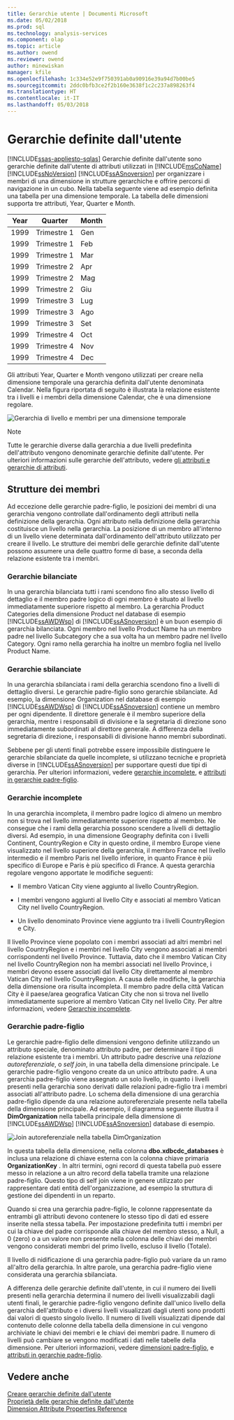 ```yaml
---
title: Gerarchie utente | Documenti Microsoft
ms.date: 05/02/2018
ms.prod: sql
ms.technology: analysis-services
ms.component: olap
ms.topic: article
ms.author: owend
ms.reviewer: owend
author: minewiskan
manager: kfile
ms.openlocfilehash: 1c334e52e9f750391ab0a90916e39a94d7b00be5
ms.sourcegitcommit: 2ddc0bfb3ce2f2b160e3638f1c2c237a898263f4
ms.translationtype: HT
ms.contentlocale: it-IT
ms.lasthandoff: 05/03/2018
---
```

# <a name="user-hierarchies"></a>Gerarchie definite dall'utente
[!INCLUDE[ssas-appliesto-sqlas](../../includes/ssas-appliesto-sqlas.md)]
  Gerarchie definite dall'utente sono gerarchie definite dall'utente di attributi utilizzati in [!INCLUDE[msCoName](../../includes/msconame-md.md)] [!INCLUDE[ssNoVersion](../../includes/ssnoversion-md.md)] [!INCLUDE[ssASnoversion](../../includes/ssasnoversion-md.md)] per organizzare i membri di una dimensione in strutture gerarchiche e offrire percorsi di navigazione in un cubo. Nella tabella seguente viene ad esempio definita una tabella per una dimensione temporale. La tabella delle dimensioni supporta tre attributi, Year, Quarter e Month.  
  
|Year|Quarter|Month|  
|----------|-------------|-----------|  
|1999|Trimestre 1|Gen|  
|1999|Trimestre 1|Feb|  
|1999|Trimestre 1|Mar|  
|1999|Trimestre 2|Apr|  
|1999|Trimestre 2|Mag|  
|1999|Trimestre 2|Giu|  
|1999|Trimestre 3|Lug|  
|1999|Trimestre 3|Ago|  
|1999|Trimestre 3|Set|  
|1999|Trimestre 4|Oct|  
|1999|Trimestre 4|Nov|  
|1999|Trimestre 4|Dec|  
  
 Gli attributi Year, Quarter e Month vengono utilizzati per creare nella dimensione temporale una gerarchia definita dall'utente denominata Calendar. Nella figura riportata di seguito è illustrata la relazione esistente tra i livelli e i membri della dimensione Calendar, che è una dimensione regolare.  
  
 ![Gerarchia di livello e membri per una dimensione temporale](../../analysis-services/multidimensional-models-olap-logical-dimension-objects/media/as-levelconcepts.gif "gerarchia di livello e membri per una dimensione temporale")  
  
> [!NOTE]  
>  Tutte le gerarchie diverse dalla gerarchia a due livelli predefinita dell'attributo vengono denominate gerarchie definite dall'utente. Per ulteriori informazioni sulle gerarchie dell'attributo, vedere [gli attributi e gerarchie di attributi](../../analysis-services/multidimensional-models-olap-logical-dimension-objects/attributes-and-attribute-hierarchies.md).  
  
## <a name="member-structures"></a>Strutture dei membri  
 Ad eccezione delle gerarchie padre-figlio, le posizioni dei membri di una gerarchia vengono controllate dall'ordinamento degli attributi nella definizione della gerarchia. Ogni attributo nella definizione della gerarchia costituisce un livello nella gerarchia. La posizione di un membro all'interno di un livello viene determinata dall'ordinamento dell'attributo utilizzato per creare il livello. Le strutture dei membri delle gerarchie definite dall'utente possono assumere una delle quattro forme di base, a seconda della relazione esistente tra i membri.  
  
### <a name="balanced-hierarchies"></a>Gerarchie bilanciate  
 In una gerarchia bilanciata tutti i rami scendono fino allo stesso livello di dettaglio e il membro padre logico di ogni membro è situato al livello immediatamente superiore rispetto al membro. La gerarchia Product Categories della dimensione Product nel database di esempio [!INCLUDE[ssAWDWsp](../../includes/ssawdwsp-md.md)] di [!INCLUDE[ssASnoversion](../../includes/ssasnoversion-md.md)] è un buon esempio di gerarchia bilanciata. Ogni membro nel livello Product Name ha un membro padre nel livello Subcategory che a sua volta ha un membro padre nel livello Category. Ogni ramo nella gerarchia ha inoltre un membro foglia nel livello Product Name.  
  
### <a name="unbalanced-hierarchies"></a>Gerarchie sbilanciate  
 In una gerarchia sbilanciata i rami della gerarchia scendono fino a livelli di dettaglio diversi. Le gerarchie padre-figlio sono gerarchie sbilanciate. Ad esempio, la dimensione Organization nel database di esempio [!INCLUDE[ssAWDWsp](../../includes/ssawdwsp-md.md)] di [!INCLUDE[ssASnoversion](../../includes/ssasnoversion-md.md)] contiene un membro per ogni dipendente. Il direttore generale è il membro superiore della gerarchia, mentre i responsabili di divisione e la segretaria di direzione sono immediatamente subordinati al direttore generale. A differenza della segretaria di direzione, i responsabili di divisione hanno membri subordinati.  
  
 Sebbene per gli utenti finali potrebbe essere impossibile distinguere le gerarchie sbilanciate da quelle incomplete, si utilizzano tecniche e proprietà diverse in [!INCLUDE[ssASnoversion](../../includes/ssasnoversion-md.md)] per supportare questi due tipi di gerarchia. Per ulteriori informazioni, vedere [gerarchie incomplete](../../analysis-services/multidimensional-models/user-defined-hierarchies-ragged-hierarchies.md), e [attributi in gerarchie padre-figlio](../../analysis-services/multidimensional-models/parent-child-dimension-attributes.md).  
  
### <a name="ragged-hierarchies"></a>Gerarchie incomplete  
 In una gerarchia incompleta, il membro padre logico di almeno un membro non si trova nel livello immediatamente superiore rispetto al membro. Ne consegue che i rami della gerarchia possono scendere a livelli di dettaglio diversi. Ad esempio, in una dimensione Geography definita con i livelli Continent, CountryRegion e City in questo ordine, il membro Europe viene visualizzato nel livello superiore della gerarchia, il membro France nel livello intermedio e il membro Paris nel livello inferiore, in quanto France è più specifico di Europe e Paris è più specifico di France. A questa gerarchia regolare vengono apportate le modifiche seguenti:  
  
-   Il membro Vatican City viene aggiunto al livello CountryRegion.  
  
-   I membri vengono aggiunti al livello City e associati al membro Vatican City nel livello CountryRegion.  
  
-   Un livello denominato Province viene aggiunto tra i livelli CountryRegion e City.  
  
 Il livello Province viene popolato con i membri associati ad altri membri nel livello CountryRegion e i membri nel livello City vengono associati ai membri corrispondenti nel livello Province. Tuttavia, dato che il membro Vatican City nel livello CountryRegion non ha membri associati nel livello Province, i membri devono essere associati dal livello City direttamente al membro Vatican City nel livello CountryRegion. A causa delle modifiche, la gerarchia della dimensione ora risulta incompleta. Il membro padre della città Vatican City è il paese/area geografica Vatican City che non si trova nel livello immediatamente superiore al membro Vatican City nel livello City. Per altre informazioni, vedere [Gerarchie incomplete](../../analysis-services/multidimensional-models/user-defined-hierarchies-ragged-hierarchies.md).  
  
### <a name="parent-child-hierarchies"></a>Gerarchie padre-figlio  
 Le gerarchie padre-figlio delle dimensioni vengono definite utilizzando un attributo speciale, denominato attributo padre, per determinare il tipo di relazione esistente tra i membri. Un attributo padre descrive una *relazione autoreferenziale*, o *self join*, in una tabella della dimensione principale. Le gerarchie padre-figlio vengono create da un unico attributo padre. A una gerarchia padre-figlio viene assegnato un solo livello, in quanto i livelli presenti nella gerarchia sono derivati dalle relazioni padre-figlio tra i membri associati all'attributo padre. Lo schema della dimensione di una gerarchia padre-figlio dipende da una relazione autoreferenziale presente nella tabella della dimensione principale. Ad esempio, il diagramma seguente illustra il **DimOrganization** nella tabella principale della dimensione di [!INCLUDE[ssAWDWsp](../../includes/ssawdwsp-md.md)] [!INCLUDE[ssASnoversion](../../includes/ssasnoversion-md.md)] database di esempio.  
  
 ![Join autoreferenziale nella tabella DimOrganization](../../analysis-services/multidimensional-models/media/dimorganization.gif "join autoreferenziale nella tabella DimOrganization")  
  
 In questa tabella della dimensione, nella colonna **dbo.xdbcdc_databases** è inclusa una relazione di chiave esterna con la colonna chiave primaria **OrganizationKey** . In altri termini, ogni record di questa tabella può essere messo in relazione a un altro record della tabella tramite una relazione padre-figlio. Questo tipo di self join viene in genere utilizzato per rappresentare dati entità dell'organizzazione, ad esempio la struttura di gestione dei dipendenti in un reparto.  
  
 Quando si crea una gerarchia padre-figlio, le colonne rappresentate da entrambi gli attributi devono contenere lo stesso tipo di dati ed essere inserite nella stessa tabella. Per impostazione predefinita tutti i membri per cui la chiave del padre corrisponde alla chiave del membro stesso, a Null, a 0 (zero) o a un valore non presente nella colonna delle chiavi dei membri vengono considerati membri del primo livello, escluso il livello (Totale).  
  
 Il livello di nidificazione di una gerarchia padre-figlio può variare da un ramo all'altro della gerarchia. In altre parole, una gerarchia padre-figlio viene considerata una gerarchia sbilanciata.  
  
 A differenza delle gerarchie definite dall'utente, in cui il numero dei livelli presenti nella gerarchia determina il numero dei livelli visualizzabili dagli utenti finali, le gerarchie padre-figlio vengono definite dall'unico livello della gerarchia dell'attributo e i diversi livelli visualizzati dagli utenti sono prodotti dai valori di questo singolo livello. Il numero di livelli visualizzati dipende dal contenuto delle colonne della tabella della dimensione in cui vengono archiviate le chiavi dei membri e le chiavi dei membri padre. Il numero di livelli può cambiare se vengono modificati i dati nelle tabelle della dimensione. Per ulteriori informazioni, vedere [dimensioni padre-figlio](../../analysis-services/multidimensional-models/parent-child-dimension.md), e [attributi in gerarchie padre-figlio](../../analysis-services/multidimensional-models/parent-child-dimension-attributes.md).  
  
## <a name="see-also"></a>Vedere anche  
 [Creare gerarchie definite dall'utente](../../analysis-services/multidimensional-models/user-defined-hierarchies-create.md)   
 [Proprietà delle gerarchie definite dall'utente](../../analysis-services/multidimensional-models-olap-logical-dimension-objects/user-hierarchies-properties.md)   
 [Dimension Attribute Properties Reference](../../analysis-services/multidimensional-models/dimension-attribute-properties-reference.md)  
  
  
